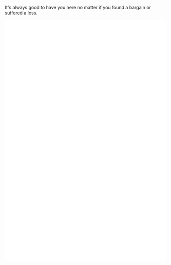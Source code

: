 It's always good to have you here no matter if you found a bargain or suffered a loss.

![Metrics](/github-metrics.svg)

<!---
Si1w/Si1w is a ✨ special ✨ repository because its `README.md` (this file) appears on your GitHub profile.
You can click the Preview link to take a look at your changes.
--->
